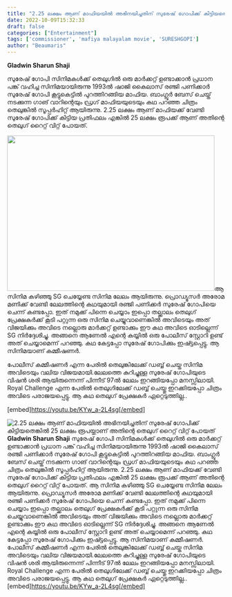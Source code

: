 ```yaml
---
title: "2.25 ലക്ഷം ആണ് മാഫിയയിൽ അഭിനയിച്ചതിന് സുരേഷ് ഗോപിക്ക് കിട്ടിയതെങ്കിൽ 25 ലക്ഷം രൂപയ്ക്കാണ് അതിന്റെ തെലുഗ് റൈറ്റ് വിറ്റ് പോയത്"
date: 2022-10-09T15:32:33
draft: false
categories: ["Entertainment"]
tags: ['commissioner', 'mafiya malayalam movie', 'SURESHGOPI']
author: "Beaumaris"
---
```


<strong>Gladwin Sharun Shaji </strong>

സുരേഷ് ഗോപി സിനിമകൾക്ക് തെലുഗിൽ ഒരു മാർക്കറ്റ് ഉണ്ടാക്കാൻ പ്രധാന പങ്ക് വഹിച്ച സിനിമയായിരുന്നു 1993ൽ ഷാജി കൈലാസ് രഞ്ജി പണിക്കാർ സുരേഷ് ഗോപി കൂട്ടുകെട്ടിൽ പുറത്തിറങ്ങിയ മാഫിയ. ബാംഗ്ലൂർ ബേസ് ചെയ്ത് നടക്കുന്ന ഗാങ് വാറിന്റെയും ഡ്രഗ് മാഫിയയുടെയും കഥ പറഞ്ഞ ചിത്രം തെലുങ്കിൽ സൂപ്പർഹിറ്റ് ആയിരുന്നു. 2.25 ലക്ഷം ആണ് മാഫിയക്ക്‌ വേണ്ടി സുരേഷ് ഗോപിക്ക് കിട്ടിയ പ്രതിഫലം എങ്കിൽ 25 ലക്ഷം രൂപക്ക് ആണ് അതിന്റെ തെലുഗ് റൈറ്റ് വിറ്റ് പോയത്.

<img class="size-full wp-image-354005 aligncenter" src="https://cdn.boolokam.com/articles/2022/10/3t3t3tttt.jpg" alt="" width="480" height="360" />ആ സിനിമ കഴിഞ്ഞു SG ചെയ്യേണ്ട സിനിമ ലേലം ആയിരുന്നു. പ്രൊഡ്യൂസർ അരോമ മണിക്ക് വേണ്ടി ലേലത്തിന്റെ കഥയുമായി രഞ്ജി പണിക്കർ സുരേഷ് ഗോപിയെ ചെന്ന് കണ്ടപ്പോ. ഇത് നമുക്ക് പിന്നെ ചെയ്യാം ഇപ്പൊ തല്ക്കാലം തെലുഗ് പ്രേക്ഷകർക്ക്‌ കൂടി പറ്റുന്ന ഒരു സിനിമ ചെയ്യുവാണെങ്കിൽ അവിടെയും അത് വിജയിക്കും അവിടെ നല്ലൊരു മാർക്കറ്റ് ഉണ്ടാക്കും ഈ കഥ അവിടെ ഓടില്ലെന്ന് SG നിർദ്ദേശിച്ചു. അങ്ങനെ ആണേൽ എന്റെ കയ്യിൽ ഒരു പോലീസ് സ്റ്റോറി ഉണ്ട് അത് ചെയ്യാമെന്ന് പറഞ്ഞു. കഥ കേട്ടപ്പോ സുരേഷ് ഗോപിക്കും ഇഷ്ട്ടപ്പെട്ടു. ആ സിനിമയാണ് കമ്മീഷണർ.

പോലീസ് കമ്മീഷണർ എന്ന പേരിൽ തെലുങ്കിലേക്ക് ഡബ്ബ് ചെയ്ത സിനിമ അവിടെയും വലിയ വിജയമായി.ലേലത്തെ കുറിച്ചുള്ള സുരേഷ് ഗോപിയുടെ വിഷൻ ശരി ആയിരുന്നെന്ന് പിന്നീട് 97ൽ ലേലം ഇറങ്ങിയപ്പോ മനസ്സിലായി. Royal Challenge എന്ന പേരിൽ തെലുഗിലേക്ക് ഡബ്ബ് ചെയ്തു ഇറക്കിയപ്പോ ചിത്രം അവിടെ പരാജയപ്പെട്ടു. ആ കഥ തെലുഗ് പ്രേക്ഷകർ ഏറ്റെടുത്തില്ല..

[embed]https://youtu.be/KYw_a-2L4sg[/embed]


![2.25 ലക്ഷം ആണ് മാഫിയയിൽ അഭിനയിച്ചതിന് സുരേഷ് ഗോപിക്ക് കിട്ടിയതെങ്കിൽ 25 ലക്ഷം രൂപയ്ക്കാണ് അതിന്റെ തെലുഗ് റൈറ്റ് വിറ്റ് പോയത്](https://cdn.boolokam.com/articles/2022/10/3t3t3tttt.jpg)**Gladwin Sharun Shaji** സുരേഷ് ഗോപി സിനിമകൾക്ക് തെലുഗിൽ ഒരു മാർക്കറ്റ് ഉണ്ടാക്കാൻ പ്രധാന പങ്ക് വഹിച്ച സിനിമയായിരുന്നു 1993ൽ ഷാജി കൈലാസ് രഞ്ജി പണിക്കാർ സുരേഷ് ഗോപി കൂട്ടുകെട്ടിൽ പുറത്തിറങ്ങിയ മാഫിയ. ബാംഗ്ലൂർ ബേസ് ചെയ്ത് നടക്കുന്ന ഗാങ് വാറിന്റെയും ഡ്രഗ് മാഫിയയുടെയും കഥ പറഞ്ഞ ചിത്രം തെലുങ്കിൽ സൂപ്പർഹിറ്റ് ആയിരുന്നു. 2.25 ലക്ഷം ആണ് മാഫിയക്ക്‌ വേണ്ടി സുരേഷ് ഗോപിക്ക് കിട്ടിയ പ്രതിഫലം എങ്കിൽ 25 ലക്ഷം രൂപക്ക് ആണ് അതിന്റെ തെലുഗ് റൈറ്റ് വിറ്റ് പോയത്. ആ സിനിമ കഴിഞ്ഞു SG ചെയ്യേണ്ട സിനിമ ലേലം ആയിരുന്നു. പ്രൊഡ്യൂസർ അരോമ മണിക്ക് വേണ്ടി ലേലത്തിന്റെ കഥയുമായി രഞ്ജി പണിക്കർ സുരേഷ് ഗോപിയെ ചെന്ന് കണ്ടപ്പോ. ഇത് നമുക്ക് പിന്നെ ചെയ്യാം ഇപ്പൊ തല്ക്കാലം തെലുഗ് പ്രേക്ഷകർക്ക്‌ കൂടി പറ്റുന്ന ഒരു സിനിമ ചെയ്യുവാണെങ്കിൽ അവിടെയും അത് വിജയിക്കും അവിടെ നല്ലൊരു മാർക്കറ്റ് ഉണ്ടാക്കും ഈ കഥ അവിടെ ഓടില്ലെന്ന് SG നിർദ്ദേശിച്ചു. അങ്ങനെ ആണേൽ എന്റെ കയ്യിൽ ഒരു പോലീസ് സ്റ്റോറി ഉണ്ട് അത് ചെയ്യാമെന്ന് പറഞ്ഞു. കഥ കേട്ടപ്പോ സുരേഷ് ഗോപിക്കും ഇഷ്ട്ടപ്പെട്ടു. ആ സിനിമയാണ് കമ്മീഷണർ. പോലീസ് കമ്മീഷണർ എന്ന പേരിൽ തെലുങ്കിലേക്ക് ഡബ്ബ് ചെയ്ത സിനിമ അവിടെയും വലിയ വിജയമായി.ലേലത്തെ കുറിച്ചുള്ള സുരേഷ് ഗോപിയുടെ വിഷൻ ശരി ആയിരുന്നെന്ന് പിന്നീട് 97ൽ ലേലം ഇറങ്ങിയപ്പോ മനസ്സിലായി. Royal Challenge എന്ന പേരിൽ തെലുഗിലേക്ക് ഡബ്ബ് ചെയ്തു ഇറക്കിയപ്പോ ചിത്രം അവിടെ പരാജയപ്പെട്ടു. ആ കഥ തെലുഗ് പ്രേക്ഷകർ ഏറ്റെടുത്തില്ല.. [embed]https://youtu.be/KYw_a-2L4sg[/embed]
